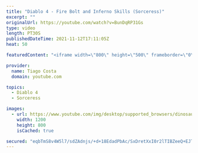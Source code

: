 ```yaml
---
title: "Diablo 4 - Fire Bolt and Inferno Skills (Sorceress)"
excerpt: ""
originalUrl: https://youtube.com/watch?v=BunDqRP31Gs
type: video
length: PT30S
publishedDateTime: 2021-11-12T17:11:05Z
heat: 50

featuredContent: "<iframe width=\"800\" height=\"500\" frameborder=\"0\" src=\"https://www.youtube.com/embed/BunDqRP31Gs\" allow=\"accelerometer; autoplay; encrypted-media; gyroscope; picture-in-picture\" allowfullscreen></iframe>"

provider:
  name: Tiago Costa
  domain: youtube.com

topics:
  - Diablo 4
  - Sorceress

images:
  - url: https://www.youtube.com/img/desktop/supported_browsers/dinosaur.png
    width: 1200
    height: 800
    isCached: true

secured: "eqbTmS8v4W5l7/sdZAdnjs/+d+18EdadPbAc/SxDretXxI0r2lTIBZeeQ+EJTbiYc2JV+xZuiH0Ag/9HyjN2BRU/g0WEWkET1effNZCejVBGKAaWlPw4joeoabCBcrQMUAkc2t3d5DFyQs3SZqY8yUjt6+VR1Q3/71VRy9MF5MfomN74KMMDkt6LdzP2Ad4vLltHygp553viAd5jtPNdx7chXsa3m2Yyzjt2nI9D88B1zNRFRa5Vz3/uda7UXVlYnPl0VlEI8WxuLiZdf0E+g/2p7qXalPMOWAFVuBWDKCUaXiXN/9r697WFBu4XttuxId7Y7BNVdQNJ5lPDr717o0jguO9tT5aZSQWSSnREWxiG2iSqpgcDghP/JpfkQekrAHVXE6EBmVnputVNmpdJup1HZt5AR8uhDD6ooiVHQPc=;7bdXXB7hltyKTVZ3dKMDHQ=="
---
```


